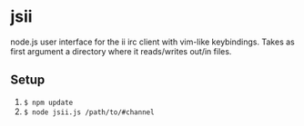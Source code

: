 jsii
====

node.js user interface for the ii irc client with vim-like keybindings. Takes as first argument a directory where it reads/writes out/in files.

Setup
-----

1. `$ npm update`
2. `$ node jsii.js /path/to/#channel`
